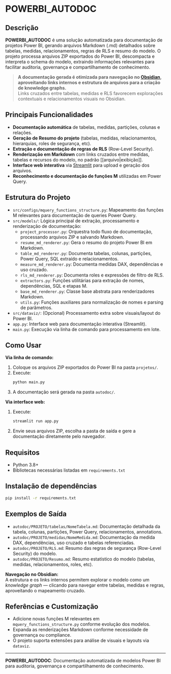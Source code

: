 # POWERBI_AUTODOC

## Descrição

**POWERBI_AUTODOC** é uma solução automatizada para documentação de projetos Power BI, gerando arquivos Markdown (.md) detalhados sobre tabelas, medidas, relacionamentos, regras de RLS e resumo do modelo. O projeto processa arquivos ZIP exportados do Power BI, descompacta e interpreta o schema do modelo, extraindo informações relevantes para facilitar auditoria, governança e compartilhamento de conhecimento.

> **A documentação gerada é otimizada para navegação no [Obsidian](https://obsidian.md), aproveitando links internos e estrutura de arquivos para a criação de knowledge graphs.**  
> Links cruzados entre tabelas, medidas e RLS favorecem explorações contextuais e relacionamentos visuais no Obsidian.

## Principais Funcionalidades

- **Documentação automática** de tabelas, medidas, partições, colunas e relações.
- **Geração de Resumo do projeto** (tabelas, medidas, relacionamentos, hierarquias, roles de segurança, etc).
- **Extração e documentação de regras de RLS** (Row-Level Security).
- **Renderização em Markdown** com links cruzados entre medidas, tabelas e recursos do modelo, no padrão [[arquivo|exibição]].
- **Interface web interativa** via [Streamlit](https://streamlit.io/) para upload e geração dos arquivos.
- **Reconhecimento e documentação de funções M** utilizadas em Power Query.

## Estrutura do Projeto

- `src/configs/mquery_functions_structure.py`: Mapeamento das funções M relevantes para documentação de queries Power Query.
- `src/models/`: Lógica principal de extração, processamento e renderização de documentação:
  - `project_processor.py`: Orquestra todo fluxo de documentação, processando arquivos ZIP e salvando Markdown.
  - `resume_md_renderer.py`: Gera o resumo do projeto Power BI em Markdown.
  - `table_md_renderer.py`: Documenta tabelas, colunas, partições, Power Query, SQL extraído e relacionamentos.
  - `measure_md_renderer.py`: Documenta medidas DAX, dependências e uso cruzado.
  - `rls_md_renderer.py`: Documenta roles e expressões de filtro de RLS.
  - `extractors.py`: Funções utilitárias para extração de nomes, dependências, SQL e etapas M.
  - `base_md_renderer.py`: Classe base abstrata para renderizadores Markdown.
  - `utils.py`: Funções auxiliares para normalização de nomes e parsing de parâmetros.
- `src/dataviz/`: (Opcional) Processamento extra sobre visuais/layout do Power BI.
- `app.py`: Interface web para documentação interativa (Streamlit).
- `main.py`: Execução via linha de comando para processamento em lote.

## Como Usar

**Via linha de comando:**

1. Coloque os arquivos ZIP exportados do Power BI na pasta `projetos/`.
2. Execute:
   ```bash
   python main.py
   ```
3. A documentação será gerada na pasta `autodoc/`.

**Via interface web:**

1. Execute:
   ```bash
   streamlit run app.py
   ```
2. Envie seus arquivos ZIP, escolha a pasta de saída e gere a documentação diretamente pelo navegador.

## Requisitos

- Python 3.8+
- Bibliotecas necessárias listadas em `requirements.txt`

## Instalação de dependências

```bash
pip install -r requirements.txt
```

## Exemplos de Saída

- `autodoc/PROJETO/tabelas/NomeTabela.md`: Documentação detalhada da tabela, colunas, partições, Power Query, relacionamentos, annotations.
- `autodoc/PROJETO/medidas/NomeMedida.md`: Documentação da medida DAX, dependências, uso cruzado e tabelas referenciadas.
- `autodoc/PROJETO/RLS.md`: Resumo das regras de segurança (Row-Level Security) do modelo.
- `autodoc/PROJETO/Resumo.md`: Resumo estatístico do modelo (tabelas, medidas, relacionamentos, roles, etc).

**Navegação no Obsidian:**  
A estrutura e os links internos permitem explorar o modelo como um _knowledge graph_ — clicando para navegar entre tabelas, medidas e regras, aproveitando o mapeamento cruzado.

## Referências e Customização

- Adicione novas funções M relevantes em `mquery_functions_structure.py` conforme evolução dos modelos.
- Expanda as renderizações Markdown conforme necessidade de governança ou compliance.
- O projeto suporta extensões para análise de visuais e layouts via `dataviz`.

---

**POWERBI_AUTODOC**: Documentação automatizada de modelos Power BI para auditoria, governança e compartilhamento de conhecimento.